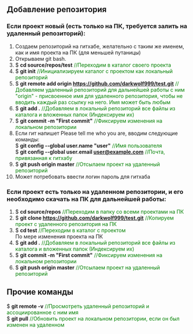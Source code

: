 ## Добавление репозитория

### Если проект новый (есть только на ПК, требуется залить на удаленный репозиторий):

1. Создаем репозиторий на гитхабе, желательно с таким же именем, как и имя проекта на ПК (для меньшей путаницы)
2. Открываем git bash.
3. $ **cd source/repos/test**						<span style="color:green">//Переходим в каталог своего проекта</span>
4. $ **git init**							<span style="color:green">//Инициализируем каталог с проектом как локальный репозиторий</span>
5. $ **git remote add origin https://github.com/darkwolf999/test.git**	<span style="color:green">//Добавляем удаленный репозиторий для дальнейшей работы с ним
   "origin" - присвоенное имя для удаленного репозитория, чтобы не вводить каждый раз ссылку на него. Имя может быть любым</span>
6. $ **git add .**								<span style="color:green">//Добавляем в локальный репозиторий все файлы из каталога и вложенных папок (Индексируем их)</span>
7. $ **git commit -m "First commit"**					<span style="color:green">//Фиксируем изменения на локальном репозитории</span>
8. Если гит напишет Please tell me who you are, вводим следующие команды:  
   $ **git config --global user.name "user"**				<span style="color:green">//Имя пользователя</span>  
   $ **git config --global user.email user@example.com**			<span style="color:green">//Почта, привязанная к гитхабу</span>
9. $ **git push origin master**						<span style="color:green">//Отсылаем проект на удаленный репозиторий</span>
10. Может потребовать ввести логин пароль для гитхаба

### Если проект есть только на удаленном репозитории, и его необходимо скачать на ПК для дальнейшей работы:

1. $ **cd source/repos**					<span style="color:green">//Переходим в папку со всеми проектами на ПК</span>
2. $ **git clone https://github.com/darkwolf999/test.git**	<span style="color:green">//Копируем проект с удаленного репозитория на ПК</span>
3. $ **cd test** 						<span style="color:green">//Переходим в каталог с проектом</span>  
По мере изменения проекта на ПК
4. $ **git add .**						<span style="color:green">//Добавляем в локальный репозиторий все файлы из каталога и вложенных папок (Индексируем их)</span>
5. $ **git commit -m "First commit"**			<span style="color:green">//Фиксируем изменения на локальном репозитории</span>
6. $ **git push origin master**				<span style="color:green">//Отсылаем проект на удаленный репозиторий</span>

## Прочие команды

$ **git remote -v**		<span style="color:green">//Просмотреть удаленный репозиторий и ассоциированное с ним имя</span>  
$ **git pull** 		<span style="color:green">//Обновить проект на локальном репозитории, если он был изменен на удаленном</span>